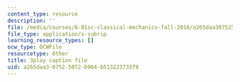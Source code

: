 ```yaml
---
content_type: resource
description: ''
file: /media/courses/8-01sc-classical-mechanics-fall-2016/a265daa307525072b964b513223733f9_xh_LCHvzp-Q.vtt
file_type: application/x-subrip
learning_resource_types: []
ocw_type: OCWFile
resourcetype: Other
title: 3play caption file
uid: a265daa3-0752-5072-b964-b513223733f9
---
```

